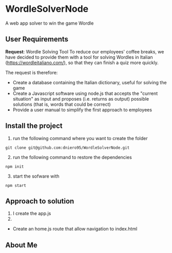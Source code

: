 # WordleSolverNode
A web app solver to win the game Wordle

## User Requirements

**Request**: Wordle Solving Tool
To reduce our employees' coffee breaks, we have decided to provide them with a tool for solving Wordles in Italian (https://wordleitaliano.com/), so that they can finish a quiz more quickly.

The request is therefore:

 - Create a database containing the Italian dictionary, useful for solving the game
 - Create a Javascript software using node.js that accepts the "current situation" as input and proposes (i.e. returns as output) possible solutions (that is, words that could be correct)
 - Provide a user manual to simplify the first approach to employees

## Install the project

1. run the following command where you want to create the folder

```
git clone git@github.com:dniero95/WordleSolverNode.git
```

2. run the following command to restore the dependencies 

```
npm init
```

3. start the sofware with

```
npm start
```

 ## Approach to solution

 1. I create the app.js
 2. 

 - Create an home.js route that allow navigation to index.html
 ## About Me